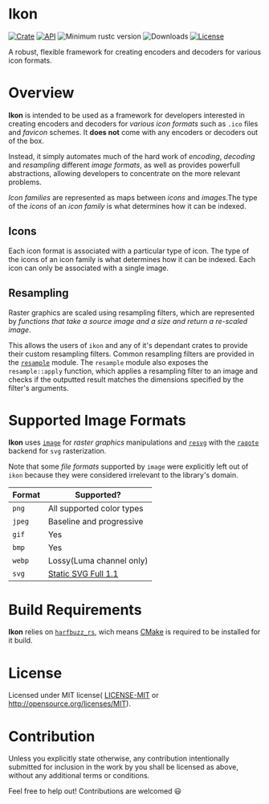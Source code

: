 # Ikon

[![Crate](https://img.shields.io/crates/v/ikon)](https://crates.io/crates/ikon)
[![API](https://docs.rs/ikon/badge.svg)](https://docs.rs/ikon)
![Minimum rustc version](https://img.shields.io/badge/rustc-1.37+-lightgray.svg)
![Downloads](https://img.shields.io/crates/d/ikon)
[![License](https://img.shields.io/crates/l/ikon)](https://github.com/GarkGarcia/ikon/blob/master/LICENSE)

A robust, flexible framework for creating encoders and decoders for various 
icon formats.

# Overview

**Ikon** is intended to be used as a framework for developers interested 
in creating encoders and decoders for _various icon formats_ such as `.ico` 
files and _favicon_ schemes. It **does not** come with any encoders or 
decoders out of the box.

Instead, it simply automates much of the hard work of _encoding_, 
_decoding_ and _resampling_ different _image formats_, as well as provides 
powerfull abstractions, allowing developers to concentrate on the more
relevant problems.

_Icon families_ are represented as maps between _icons_ and _images_.The 
type of the _icons_ of an _icon family_ is what determines how it can be 
indexed. 

## Icons

Each icon format is associated with a particular type of icon. The type 
of the icons of an icon family is what determines how it can be indexed. 
Each icon can only be associated with a single image.

## Resampling

Raster graphics are scaled using resampling filters, which are represented 
by _functions that take a source image and a size and return a re-scaled_ 
_image_.

This allows the users of `ikon` and any of it's dependant crates to provide 
their custom resampling filters. Common resampling filters are provided in 
the
[`resample`](https://docs.rs/ikon/0.1.0-beta.15/ikon/resample/index.html) 
module. The `resample` module also exposes the `resample::apply` function, 
which applies a resampling filter to an image and checks if the outputted 
result matches the dimensions specified by the filter's arguments.

# Supported Image Formats

**Ikon** uses [`image`](https://crates.io/crates/image) for _raster graphics_ 
manipulations and [`resvg`](https://crates.io/crates/resvg) with the 
[`raqote`](https://crates.io/crates/raqote) backend for `svg` rasterization.

Note that some _file formats_ supported by `image` were explicitly left out of 
`ikon` because they were considered irrelevant to the library's domain.

| Format | Supported?                                                             | 
|--------|------------------------------------------------------------------------| 
| `png`  | All supported color types                                              | 
| `jpeg` | Baseline and progressive                                               | 
| `gif`  | Yes                                                                    | 
| `bmp`  | Yes                                                                    | 
| `webp` | Lossy(Luma channel only)                                               | 
| `svg`  | [Static SVG Full 1.1](https://github.com/RazrFalcon/resvg#svg-support) |

# Build Requirements

**Ikon** relies on [`harfbuzz_rs`](https://crates.io/crates/harfbuzz_rs), wich 
means [CMake](https://cmake.org/) is required to be installed for it build.

# License

Licensed under MIT license(
[LICENSE-MIT](https://github.com/GarkGarcia/ikon/blob/master/LICENSE) or 
http://opensource.org/licenses/MIT).

# Contribution

Unless you explicitly state otherwise, any contribution intentionally 
submitted for inclusion in the work by you shall be licensed as above, without 
any additional terms or conditions.

Feel free to help out! Contributions are welcomed 😃
